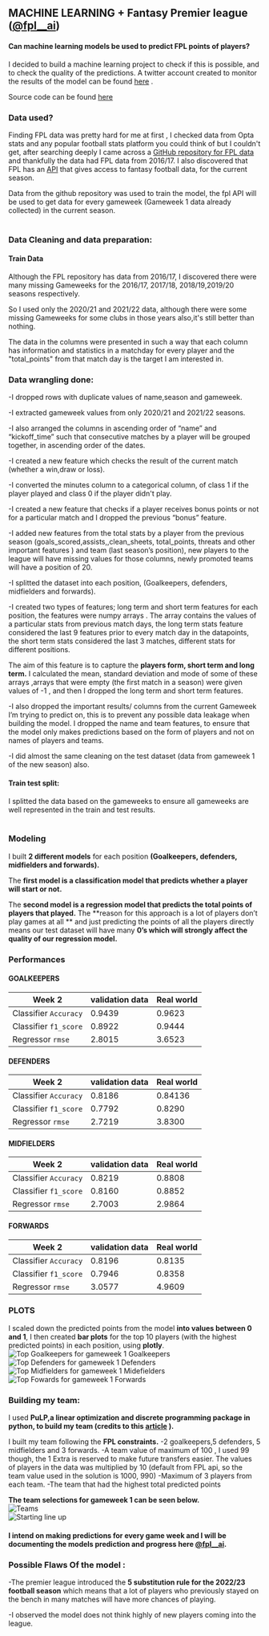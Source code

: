 
## MACHINE LEARNING + Fantasy Premier league ([@fpl__ai](https://twitter.com/fpl__AI))

#### Can machine learning models be used to  predict FPL points of players?

I decided to build a machine learning project to check if this is possible, and to check the quality of the predictions. A twitter account created to monitor the results of the model can be found [here](https://twitter.com/fpl__AI) .

Source code can be found [here](https://github.com/saheedniyi02/fpl-ai) <br>

### Data used?
Finding FPL data was pretty hard for me at first , I checked data from Opta stats and any popular football stats platform you could think of but I couldn't get, after searching deeply I came across a [GitHub repository for FPL data](https://github.com/vaastav/Fantasy-Premier-League) and thankfully the data had FPL data from 2016/17. I also discovered that FPL has an [API](https://medium.com/@frenzelts/fantasy-premier-league-api-endpoints-a-detailed-guide-acbd5598eb19) that gives access to fantasy football data, for the current season.

Data from the github repository was used to train the model, the fpl API will be used to get data for every gameweek (Gameweek 1 data already collected) in the current season.<br><br>

### Data Cleaning and data preparation:

#### Train Data

Although the FPL repository has data from 2016/17, I discovered there were many missing Gameweeks for the 2016/17, 2017/18, 2018/19,2019/20 seasons respectively.

So I used only the 2020/21 and 2021/22 data, although there were some missing Gameweeks for some clubs in those years also,it's still better than nothing.

The data in the columns were presented in such a way that each column has information and statistics in a matchday for every player and the "total_points" from that match day is the target I am interested in.<br>


### Data wrangling done:
-I dropped rows with duplicate values of name,season and gameweek.

-I extracted gameweek values from only 2020/21 and 2021/22 seasons.

-I also arranged the columns in ascending order of “name” and “kickoff_time” such that consecutive matches by a player will be grouped together, in ascending order of the dates.

-I created a new feature which checks the result of the current match (whether a win,draw or loss).

-I converted the minutes column to a categorical column, of class 1 if the player played and class 0 if the player didn't play.

-I created a new feature that checks if a player receives bonus points or not for a particular match and I dropped the previous “bonus” feature.

-I added new features from the total stats by a player from the previous season (goals_scored,assists,,clean_sheets, total_points, threats and other important features ) and team (last season’s position), new players to the league will have missing values for those columns, newly promoted teams will have a position of 20.

-I splitted the dataset into each position, (Goalkeepers, defenders, midfielders and forwards).

-I created two types of features; long term and short term features for each position, the features were numpy arrays . The array contains the values of a particular stats from previous match days, the long term stats feature considered the last 9 features prior to every match day in the datapoints, the short term stats considered the last 3 matches, different stats for different positions.

The aim of this feature is to capture the **players form, short term and long term.** I calculated the mean, standard deviation and mode of some of these arrays ,arrays that were empty (the first match in a season) were given values of -1 , and then I dropped the long term and short term features.

-I also dropped the important results/ columns from the current Gameweek I’m trying to predict on, this is to prevent any possible data leakage when building the model. I dropped the name and team features, to ensure that the model only makes predictions based on the form of players and not on names of players and teams.

-I did almost the same cleaning on the test dataset (data from gameweek 1 of the new season) also.<br>

#### Train test split:
I splitted the data based on the gameweeks to ensure all gameweeks are well represented in the train and test results.<br><br>

### Modeling

I built **2 different models** for each position **(Goalkeepers, defenders, midfielders and forwards).**

The **first model is a classification model that predicts whether a player will start or not.**

The **second model is a regression model that predicts the total points of players that played.**
The **reason for this approach is a lot of players don’t play games at all ** and just predicting the points of all the players directly means our test dataset will have many **0’s which will strongly affect the quality of our regression model.**<br>


### Performances

#### GOALKEEPERS 
| Week 2  | validation    data | Real world   |
| ------------- | ------------- | --------    |
| Classifier `Accuracy`   | 0.9439     | 0.9623   |
| Classifier `f1_score`   | 0.8922      | 0.9444   |
| Regressor `rmse`       |  2.8015        | 3.6523  |


#### DEFENDERS 
| Week 2  | validation    data | Real world   |
| ------------- | ------------- | --------    |
| Classifier `Accuracy`   | 0.8186     | 0.84136   |
| Classifier `f1_score`   | 0.7792      | 0.8290   |
| Regressor `rmse`       |  2.7219        | 3.8300   |


#### MIDFIELDERS 
| Week 2  | validation    data | Real world   |
| ------------- | ------------- | --------    |
| Classifier `Accuracy`   | 0.8219     | 0.8808  |
| Classifier `f1_score`   | 0.8160      | 0.8852   |
| Regressor `rmse`       |  2.7003      | 2.9864   |


#### FORWARDS 
| Week 2  | validation    data | Real world   |
| ------------- | ------------- | --------    |
| Classifier `Accuracy`   | 0.8196     |  0.8135 |
| Classifier `f1_score`   | 0.7946      | 0.8358  |
| Regressor `rmse`       |  3.0577       | 4.9609   |


### PLOTS
I scaled down the predicted points from the model **into values between 0 and 1**, I then created **bar plots** for the top 10 players (with the highest predicted points) in each position, using **plotly**.
![Top Goalkeepers for gameweek 1](https://github.com/saheedniyi02/fpl-ai/blob/main/plots/goalkeepers.png)
Goalkeepers
![Top Defenders for gameweek 1](https://github.com/saheedniyi02/fpl-ai/blob/main/plots/defenders.png)
Defenders
![Top Midfielders for gameweek 1](https://github.com/saheedniyi02/fpl-ai/blob/main/plots/midfielders.png)
Midefielders
![Top Fowards for gameweek 1](https://github.com/saheedniyi02/fpl-ai/blob/main/plots/forwards.png)
Forwards

 ### Building my team: 

I used **PuLP,a linear optimization and discrete programming package in python, to build my team (credits to this [article](https://towardsdatascience.com/how-to-build-a-fantasy-premier-league-team-with-data-science-f01283281236?gi=5bfd5d33d2f7) ).**

I built my team following the **FPL constraints.**
-2 goalkeepers,5 defenders, 5 midfielders and 3 forwards.
-A team value of maximum of 100 , I used 99 though, the 1 Extra is reserved to make future transfers easier. The values of players in the data was multiplied by 10 (default from FPL api, so the team value used in the solution is 1000, 990)
-Maximum of 3 players from each team.
-The team that had the highest total predicted points

**The team selections for gameweek 1 can be seen below.**
<br>
![Teams](https://github.com/saheedniyi02/fpl-ai/blob/main/plots/Screenshot_20220805-104913.png) <br>
![Starting line up](https://github.com/saheedniyi02/fpl-ai/blob/main/plots/Screenshot_20220805-104933.png)


#### I intend on making predictions for every game week and I will be documenting the models prediction and progress here [@fpl__ai](https://twitter.com/fpl__AI).

### Possible Flaws Of the model :

-The premier league introduced the **5 substitution rule for the 2022/23 football season** which means that a lot of players who previously stayed on the bench in many matches will have more chances of playing.

-I observed the model does not think highly of new players coming into the league.
